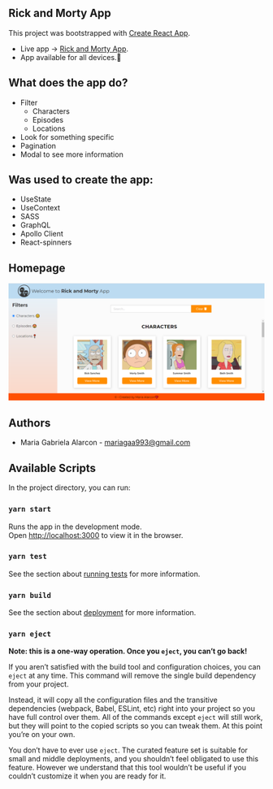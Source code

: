 ## Rick and Morty App

This project was bootstrapped with [Create React App](https://github.com/facebook/create-react-app).<br />
- Live app -> [Rick and Morty App](hhttps://mariagaa993.github.io/rick-and-morty-app).<br />
- App available for all devices.💖

## What does the app do? 

- Filter
    - Characters
    - Episodes
    - Locations
- Look for something specific
- Pagination
- Modal to see more information

## Was used to create the app: 

- UseState
- UseContext
- SASS
- GraphQL
- Apollo Client
- React-spinners

## Homepage

![Homepage](homepage.png)

## Authors

- Maria Gabriela Alarcon - [mariagaa993@gmail.com](mailto:mariagaa993@gmail.com)

## Available Scripts

In the project directory, you can run:

### `yarn start`

Runs the app in the development mode.<br />
Open [http://localhost:3000](http://localhost:3000) to view it in the browser.

### `yarn test`

See the section about [running tests](https://facebook.github.io/create-react-app/docs/running-tests) for more information.

### `yarn build`

See the section about [deployment](https://facebook.github.io/create-react-app/docs/deployment) for more information.

### `yarn eject`

**Note: this is a one-way operation. Once you `eject`, you can’t go back!**

If you aren’t satisfied with the build tool and configuration choices, you can `eject` at any time. This command will remove the single build dependency from your project.

Instead, it will copy all the configuration files and the transitive dependencies (webpack, Babel, ESLint, etc) right into your project so you have full control over them. All of the commands except `eject` will still work, but they will point to the copied scripts so you can tweak them. At this point you’re on your own.

You don’t have to ever use `eject`. The curated feature set is suitable for small and middle deployments, and you shouldn’t feel obligated to use this feature. However we understand that this tool wouldn’t be useful if you couldn’t customize it when you are ready for it.
